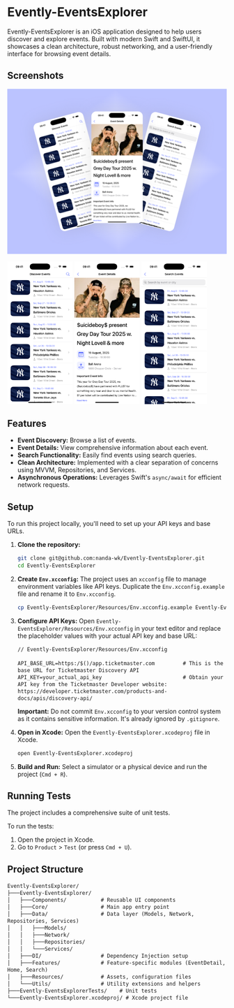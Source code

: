 # Evently-EventsExplorer

Evently-EventsExplorer is an iOS application designed to help users discover and explore events. Built with modern Swift and SwiftUI, it showcases a clean architecture, robust networking, and a user-friendly interface for browsing event details.

## Screenshots

![Screen Shot](images/image.png)

<img src="./images/home.png" width="150" />
<img src="./images/details.png" width="150" />
<img src="./images/search.png" width="150" />

## Features

*   **Event Discovery:** Browse a list of events.
*   **Event Details:** View comprehensive information about each event.
*   **Search Functionality:** Easily find events using search queries.
*   **Clean Architecture:** Implemented with a clear separation of concerns using MVVM, Repositories, and Services.
*   **Asynchronous Operations:** Leverages Swift's `async/await` for efficient network requests.

## Setup

To run this project locally, you'll need to set up your API keys and base URLs.

1.  **Clone the repository:**
    ```bash
    git clone git@github.com:nanda-wk/Evently-EventsExplorer.git
    cd Evently-EventsExplorer
    ```

2.  **Create `Env.xcconfig`:**
    The project uses an `xcconfig` file to manage environment variables like API keys.
    Duplicate the `Env.xcconfig.example` file and rename it to `Env.xcconfig`.

    ```bash
    cp Evently-EventsExplorer/Resources/Env.xcconfig.example Evently-EventsExplorer/Resources/Env.xcconfig
    ```

3.  **Configure API Keys:**
    Open `Evently-EventsExplorer/Resources/Env.xcconfig` in your text editor and replace the placeholder values with your actual API key and base URL:

    ```
    // Evently-EventsExplorer/Resources/Env.xcconfig

    API_BASE_URL=https:/$()/app.ticketmaster.com         # This is the base URL for Ticketmaster Discovery API
    API_KEY=your_actual_api_key                          # Obtain your API key from the Ticketmaster Developer website: https://developer.ticketmaster.com/products-and-docs/apis/discovery-api/
    ```
    **Important:** Do not commit `Env.xcconfig` to your version control system as it contains sensitive information. It's already ignored by `.gitignore`.

4.  **Open in Xcode:**
    Open the `Evently-EventsExplorer.xcodeproj` file in Xcode.

    ```bash
    open Evently-EventsExplorer.xcodeproj
    ```

5.  **Build and Run:**
    Select a simulator or a physical device and run the project (`Cmd + R`).

## Running Tests

The project includes a comprehensive suite of unit tests.

To run the tests:

1.  Open the project in Xcode.
2.  Go to `Product` > `Test` (or press `Cmd + U`).

## Project Structure

```
Evently-EventsExplorer/
├───Evently-EventsExplorer/
│   ├───Components/           # Reusable UI components
│   ├───Core/                 # Main app entry point
│   ├───Data/                 # Data layer (Models, Network, Repositories, Services)
│   │   ├───Models/
│   │   ├───Network/
│   │   ├───Repositories/
│   │   └───Services/
│   ├───DI/                   # Dependency Injection setup
│   ├───Features/             # Feature-specific modules (EventDetail, Home, Search)
│   ├───Resources/            # Assets, configuration files
│   └───Utils/                # Utility extensions and helpers
├───Evently-EventsExplorerTests/    # Unit tests
└───Evently-EventsExplorer.xcodeproj/ # Xcode project file
```